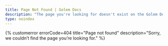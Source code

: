 ```yaml
---
title: Page Not Found | Golem Docs
description: "The page you're looking for doesn't exist on the Golem Docs. Explore our site to find relevant content or contact our support for assistance."
type: noindex
---
```


{% customerror errorCode=404 title="Page not found" description="Sorry, we couldn’t find the page you’re looking for." %}
